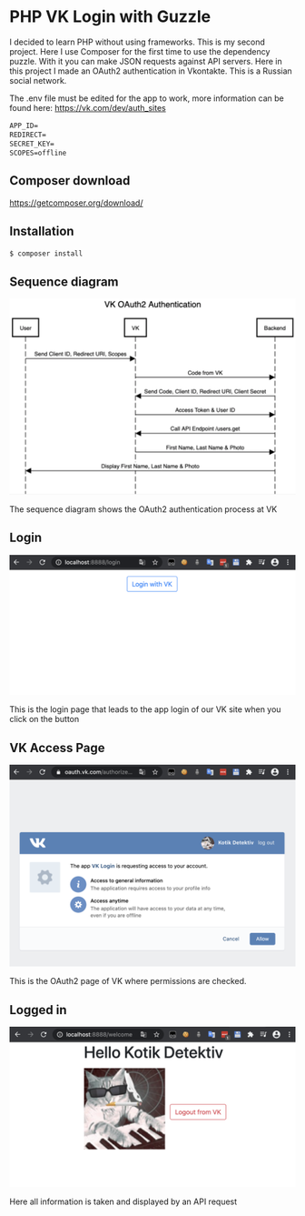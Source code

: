 # PHP VK Login with Guzzle

I decided to learn PHP without using frameworks. This is my second project. Here I use Composer for the first time to use the dependency puzzle. With it you can make JSON requests against API servers. Here in this project I made an OAuth2 authentication in Vkontakte. This is a Russian social network.

The .env file must be edited for the app to work, more information can be found here: https://vk.com/dev/auth_sites
```dotenv
APP_ID=
REDIRECT=
SECRET_KEY=
SCOPES=offline
```

## Composer download
https://getcomposer.org/download/

## Installation
```bash
$ composer install
```

## Sequence diagram
![Login](screenshots/seq.png)

The sequence diagram shows the OAuth2 authentication process at VK

## Login
![Login](screenshots/login.png)

This is the login page that leads to the app login of our VK site when you click on the button

## VK Access Page
![Access](screenshots/access.png)

This is the OAuth2 page of VK where permissions are checked.

## Logged in
![LoggedIn](screenshots/loggedin.png)

Here all information is taken and displayed by an API request